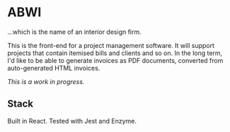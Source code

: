# ABWI

...which is the name of an interior design firm.

This is the front-end for a project management software. It will 
support projects that contain itemised bills and clients and so
on. In the long term, I'd like to be able to generate invoices
as PDF documents, converted from auto-generated HTML invoices.

*This is a work in progress.*

## Stack

Built in React. Tested with Jest and Enzyme.
